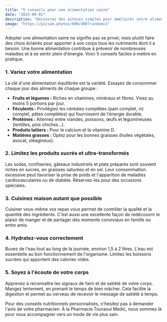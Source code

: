 ```yaml
---
title: "5 conseils pour une alimentation saine"
date: "2023-09-01"
description: "Découvrez des astuces simples pour améliorer votre alimentation au quotidien et renforcer votre système immunitaire."
image: "https://picsum.photos/800/400?random=1"
---
```


Adopter une alimentation saine ne signifie pas se priver, mais plutôt faire des choix éclairés pour apporter à son corps tous les nutriments dont il a besoin. Une bonne alimentation contribue à prévenir de nombreuses maladies et à se sentir plein d'énergie. Voici 5 conseils faciles à mettre en pratique.

### 1. Variez votre alimentation

La clé d'une alimentation équilibrée est la variété. Essayez de consommer chaque jour des aliments de chaque groupe :

*   **Fruits et légumes :** Riches en vitamines, minéraux et fibres. Visez au moins 5 portions par jour.
*   **Féculents :** Privilégiez les céréales complètes (pain complet, riz complet, pâtes complètes) qui fournissent de l'énergie durable.
*   **Protéines :** Alternez entre viandes, poissons, œufs et légumineuses (lentilles, pois chiches...).
*   **Produits laitiers :** Pour le calcium et la vitamine D.
*   **Matières grasses :** Optez pour les bonnes graisses (huiles végétales, avocat, oléagineux).

### 2. Limitez les produits sucrés et ultra-transformés

Les sodas, confiseries, gâteaux industriels et plats préparés sont souvent riches en sucres, en graisses saturées et en sel. Leur consommation excessive peut favoriser la prise de poids et l'apparition de maladies cardiovasculaires ou de diabète. Réservez-les pour des occasions spéciales.

### 3. Cuisinez maison autant que possible

Cuisiner vous-même vos repas vous permet de contrôler la qualité et la quantité des ingrédients. C'est aussi une excellente façon de redécouvrir le plaisir de manger et de partager des moments conviviaux en famille ou entre amis.

### 4. Hydratez-vous correctement

Buvez de l'eau tout au long de la journée, environ 1,5 à 2 litres. L'eau est essentielle au bon fonctionnement de l'organisme. Limitez les boissons sucrées qui apportent des calories vides.

### 5. Soyez à l'écoute de votre corps

Apprenez à reconnaître les signaux de faim et de satiété de votre corps. Mangez lentement, en prenant le temps de bien mâcher. Cela facilite la digestion et permet au cerveau de recevoir le message de satiété à temps.

Pour des conseils nutritionnels personnalisés, n'hésitez pas à demander l'avis de votre pharmacien. À la Pharmacie Touraoui Medic, nous sommes là pour vous accompagner vers un mode de vie plus sain.